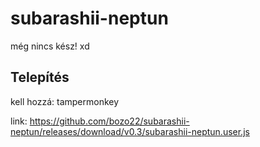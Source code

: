 # subarashii-neptun
még nincs kész! xd

## Telepítés

kell hozzá: tampermonkey

link: https://github.com/bozo22/subarashii-neptun/releases/download/v0.3/subarashii-neptun.user.js
